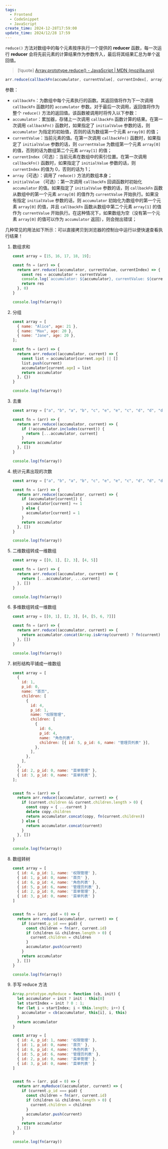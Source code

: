 ```yaml
---
tags:
  - Frontend
  - CodeSnippet
  - JavaScript
create_time: 2024-12-28T17:59:00
update_time: 2024/12/28 17:59
---
```


`reduce()` 方法对数组中的每个元素按序执行一个提供的 **reducer** 函数，每一次运行 **reducer** 会将先前元素的计算结果作为参数传入，最后将其结果汇总为单个返回值。

> [!quote]
[Array.prototype.reduce() - JavaScript | MDN (mozilla.org)](https://developer.mozilla.org/zh-CN/docs/Web/JavaScript/Reference/Global_Objects/Array/reduce)

```javascript
arr.reduce(callbackFn(accumulator, currentValue[, currentIndex[, array]])[, initialValue])
```

参数：
- `callbackFn`：为数组中每个元素执行的函数。其返回值将作为下一次调用 `callbackFn` 函数时的 `accumulator` 参数。对于最后一次调用，返回值将作为整个 `reduce()` 方法的返回值。该函数被调用时将传入以下参数：
- `accumulator`：累加器，存储上一次调用 `callbackFn` 函数计算的结果。在第一次调用 `callbackFn()` 函数时，如果指定了 `initialValue` 参数的话，则 `accumulator` 为指定的初始值，否则的话为数组第一个元素 `array[0]` 的值；
- `currentValue`：当前元素的值。在第一次调用 `callbackFn()` 函数时，如果指定了 `initialValue` 参数的话，则 `currentValue` 为数组第一个元素 `array[0]` 的值，否则的话为数组第二个元素 `array[1]` 的值；
- `currentIndex`（可选）：当前元素在数组中的索引位置。在第一次调用 `callbackFn()` 函数时，如果指定了 `initialValue` 参数的话，则 `currentIndex` 的值为 0，否则的话为 1；
- `array`（可选）：调用了 `reduce()` 方法的数组本身；
- `initialValue` （可选）：第一次调用 `callbackFn` 回调函数时初始化 `accumulator` 的值。如果指定了 `initialValue` 参数的话，则 `callbackFn` 函数从数组中的第一个元素 `array[0]` 的值作为 `currentValue` 开始执行。如果没有指定 `initialValue` 参数的话，则 `accumulator` 初始化为数组中的第一个元素 `array[0]` 的值，并且 `callbackFn` 函数从数组中第二个元素 `array[1]` 的值作为 `currentValue` 开始执行。在这种情况下，如果数组为空（没有第一个元素 `array[0]` 的值可以作为 `accumulator` 返回），则会抛出错误；

几种常见的用法如下所示：可以直接拷贝到浏览器的控制台中运行以便快速查看执行结果！

1. 数组求和

	  ```javascript
	  const array = [15, 16, 17, 18, 19];
	  
	  const fn = (arr) => {
	    return arr.reduce((accumulator, currentValue, currentIndex) => {
	      const res = accumulator + currentValue
	      console.log(`accumulator: ${accumulator}, currentValue: ${currentValue}, index: ${currentIndex}, returns: ${res}`);
	      return res
	    }, 0)
	  }
	  
	  console.log(fn(array))
	```

2. 分组

	  ```javascript
	  const array = [
	    { name: "Alice", age: 21 },
	    { name: "Max", age: 20 },
	    { name: "Jane", age: 20 },
	  ];
	  
	  const fn = (arr) => {
	    return arr.reduce((accumulator, current) => {
	      const list = accumulator[current.age] || []
	      list.push(current)
	      accumulator[current.age] = list
	      return accumulator
	    }, {})
	  }
	  
	  console.log(fn(array))
	```

3. 去重

	  ```javascript
	  const array = ["a", "b", "a", "b", "c", "e", "e", "c", "d", "d", "d", "d"];
	  
	  const fn = (arr) => {
	    return arr.reduce((accumulator, current) => {
	      if (!accumulator.includes(current)) {
	        return [...accumulator, current]
	      }
	      return accumulator
	    }, [])
	  }
	  
	  console.log(fn(array))
	```

4. 统计元素出现的次数

	  ```javascript
	  const array = ["a", "b", "a", "b", "c", "e", "e", "c", "d", "d", "d", "d"];
	  
	  const fn = (arr) => {
	    return arr.reduce((accumulator, current) => {
	      if (accumulator[current]) {
	        accumulator[current] += 1
	      } else {
	        accumulator[current] = 1
	      }
	      return accumulator
	    }, [])
	  }
	  
	  console.log(fn(array))
	```

5. 二维数组转成一维数组

	```javascript
	const array = [[0, 1], [2, 3], [4, 5]]
	
	const fn = (arr) => {
	  return arr.reduce((accumulator, current) => {
	    return [...accumulator, ...current]
	  }, [])
	}
	
	console.log(fn(array))
	```

6. 多维数组转成一维数组

	```javascript
	const array = [[0, 1], [2, 3], [4, [5, 6, 7]]]
	
	const fn = (arr) => {
	  return arr.reduce((accumulator, current) => {
	    return accumulator.concat(Array.isArray(current) ? fn(current) : current)
	  }, [])
	}
	
	console.log(fn(array))
	```

7. 树形结构平铺成一维数组

	```javascript
	const array = [
	  {
	    id: 1,
	    p_id: 0,
	    name: "首页",
	    children: [
	      {
	        id: 4,
	        p_id: 1,
	        name: "权限管理",
	        children: [
	          {
	            id: 6,
	            p_id: 4,
	            name: "角色列表",
	            children: [{ id: 5, p_id: 6, name: "管理员列表" }],
	          },
	        ],
	      },
	    ],
	  },
	  { id: 2, p_id: 0, name: "菜单管理" },
	  { id: 3, p_id: 0, name: "菜单列表" },
	];
	
	
	const fn = (arr) => {
	  return arr.reduce((accumulator, current) => {
	    if (current.children && current.children.length > 0) {
	      const copy = { ...current }
	      delete copy.children
	      return accumulator.concat(copy, fn(current.children))
	    } else {
	      return accumulator.concat(current)
	    }
	  }, [])
	}
	
	console.log(fn(array))
	```

8. 数组转树

	```javascript
	const array = [
	  { id: 4, p_id: 1, name: '权限管理' },
	  { id: 1, p_id: 0, name: '首页' },
	  { id: 6, p_id: 4, name: '角色列表' },
	  { id: 5, p_id: 6, name: '管理员列表' },
	  { id: 2, p_id: 0, name: '菜单管理' },
	  { id: 3, p_id: 0, name: '菜单列表' }
	]
	
	
	const fn = (arr, pid = 0) => {
	  return arr.reduce((accumulator, current) => {
	    if (current.p_id === pid) {
	      const children = fn(arr, current.id)
	      if (children && children.length > 0) {
	        current.children = children
	      }
	      accumulator.push(current)
	    }
	    return accumulator
	  }, [])
	}
	
	console.log(fn(array))
	```

9. 手写 reduce 方法

	```javascript
	Array.prototype.myReduce = function (cb, init) {
	  let accumulator = init ? init : this[0]
	  let startIndex = init ? 0 : 1;
	  for (let i = startIndex; i < this.length; i++) {
	    accumulator = cb(accumulator, this[i], i, this)
	  }
	  return accumulator
	}
	
	const array = [
	  { id: 4, p_id: 1, name: '权限管理' },
	  { id: 1, p_id: 0, name: '首页' },
	  { id: 6, p_id: 4, name: '角色列表' },
	  { id: 5, p_id: 6, name: '管理员列表' },
	  { id: 2, p_id: 0, name: '菜单管理' },
	  { id: 3, p_id: 0, name: '菜单列表' }
	]
	
	
	const fn = (arr, pid = 0) => {
	  return arr.myReduce((accumulator, current) => {
	    if (current.p_id === pid) {
	      const children = fn(arr, current.id)
	      if (children && children.length > 0) {
	        current.children = children
	      }
	      accumulator.push(current)
	    }
	    return accumulator
	  }, [])
	}
	
	console.log(fn(array))
	```
